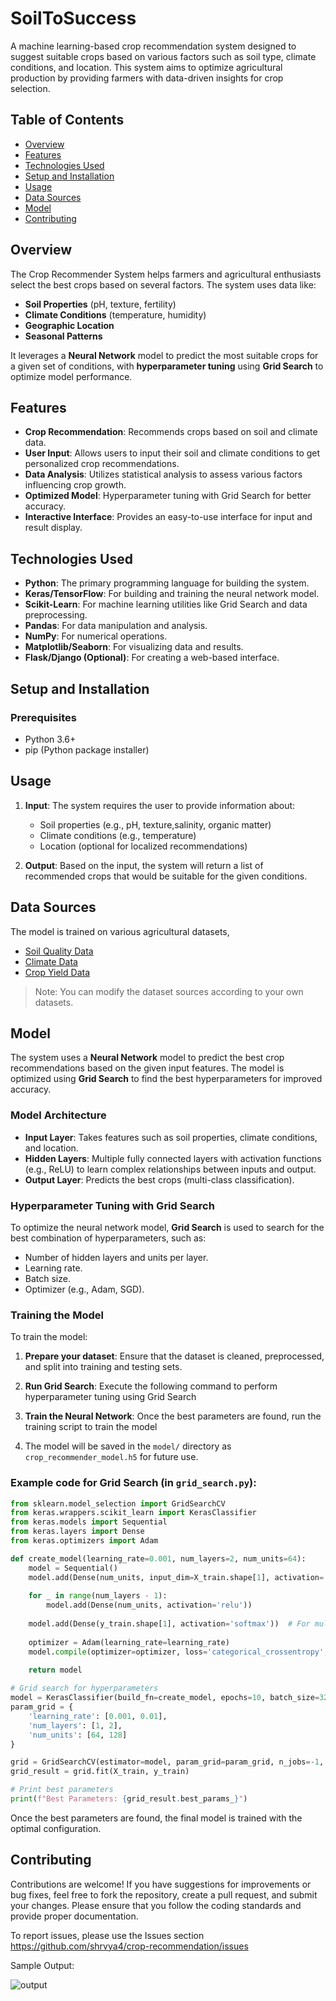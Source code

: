 
# SoilToSuccess

A machine learning-based crop recommendation system designed to suggest suitable crops based on various factors such as soil type, climate conditions, and location. This system aims to optimize agricultural production by providing farmers with data-driven insights for crop selection.

## Table of Contents

- [Overview](#overview)
- [Features](#features)
- [Technologies Used](#technologies-used)
- [Setup and Installation](#setup-and-installation)
- [Usage](#usage)
- [Data Sources](#data-sources)
- [Model](#model)
- [Contributing](#contributing)


## Overview

The Crop Recommender System helps farmers and agricultural enthusiasts select the best crops based on several factors. The system uses data like:

- **Soil Properties** (pH, texture, fertility)
- **Climate Conditions** (temperature, humidity)
- **Geographic Location**
- **Seasonal Patterns**

It leverages a **Neural Network** model to predict the most suitable crops for a given set of conditions, with **hyperparameter tuning** using **Grid Search** to optimize model performance.

## Features

- **Crop Recommendation**: Recommends crops based on soil and climate data.
- **User Input**: Allows users to input their soil and climate conditions to get personalized crop recommendations.
- **Data Analysis**: Utilizes statistical analysis to assess various factors influencing crop growth.
- **Optimized Model**: Hyperparameter tuning with Grid Search for better accuracy.
- **Interactive Interface**: Provides an easy-to-use interface for input and result display.

## Technologies Used

- **Python**: The primary programming language for building the system.
- **Keras/TensorFlow**: For building and training the neural network model.
- **Scikit-Learn**: For machine learning utilities like Grid Search and data preprocessing.
- **Pandas**: For data manipulation and analysis.
- **NumPy**: For numerical operations.
- **Matplotlib/Seaborn**: For visualizing data and results.
- **Flask/Django (Optional)**: For creating a web-based interface.

## Setup and Installation

### Prerequisites

- Python 3.6+
- pip (Python package installer)

## Usage

1. **Input**: The system requires the user to provide information about:
   - Soil properties (e.g., pH, texture,salinity, organic matter)
   - Climate conditions (e.g., temperature)
   - Location (optional for localized recommendations)
   
2. **Output**: Based on the input, the system will return a list of recommended crops that would be suitable for the given conditions.

## Data Sources

The model is trained on various agricultural datasets,

- [Soil Quality Data](https://example.com/soil_data)
- [Climate Data](https://example.com/climate_data)
- [Crop Yield Data](https://example.com/crop_yield_data)

> Note: You can modify the dataset sources according to your own datasets.

## Model

The system uses a **Neural Network** model to predict the best crop recommendations based on the given input features. The model is optimized using **Grid Search** to find the best hyperparameters for improved accuracy.

### Model Architecture

- **Input Layer**: Takes features such as soil properties, climate conditions, and location.
- **Hidden Layers**: Multiple fully connected layers with activation functions (e.g., ReLU) to learn complex relationships between inputs and output.
- **Output Layer**: Predicts the best crops (multi-class classification).

### Hyperparameter Tuning with Grid Search

To optimize the neural network model, **Grid Search** is used to search for the best combination of hyperparameters, such as:

- Number of hidden layers and units per layer.
- Learning rate.
- Batch size.
- Optimizer (e.g., Adam, SGD).

### Training the Model

To train the model:

1. **Prepare your dataset**: Ensure that the dataset is cleaned, preprocessed, and split into training and testing sets.
   
2. **Run Grid Search**: Execute the following command to perform hyperparameter tuning using Grid Search

3. **Train the Neural Network**: Once the best parameters are found, run the training script to train the model

4. The model will be saved in the `model/` directory as `crop_recommender_model.h5` for future use.

### Example code for Grid Search (in `grid_search.py`):

```python
from sklearn.model_selection import GridSearchCV
from keras.wrappers.scikit_learn import KerasClassifier
from keras.models import Sequential
from keras.layers import Dense
from keras.optimizers import Adam

def create_model(learning_rate=0.001, num_layers=2, num_units=64):
    model = Sequential()
    model.add(Dense(num_units, input_dim=X_train.shape[1], activation='relu'))
    
    for _ in range(num_layers - 1):
        model.add(Dense(num_units, activation='relu'))
    
    model.add(Dense(y_train.shape[1], activation='softmax'))  # For multi-class classification
    
    optimizer = Adam(learning_rate=learning_rate)
    model.compile(optimizer=optimizer, loss='categorical_crossentropy', metrics=['accuracy'])
    
    return model

# Grid search for hyperparameters
model = KerasClassifier(build_fn=create_model, epochs=10, batch_size=32, verbose=0)
param_grid = {
    'learning_rate': [0.001, 0.01],
    'num_layers': [1, 2],
    'num_units': [64, 128]
}

grid = GridSearchCV(estimator=model, param_grid=param_grid, n_jobs=-1, cv=3)
grid_result = grid.fit(X_train, y_train)

# Print best parameters
print(f"Best Parameters: {grid_result.best_params_}")
```

Once the best parameters are found, the final model is trained with the optimal configuration.

## Contributing

Contributions are welcome! If you have suggestions for improvements or bug fixes, feel free to fork the repository, create a pull request, and submit your changes. Please ensure that you follow the coding standards and provide proper documentation.


To report issues, please use the Issues section https://github.com/shrvya4/crop-recommendation/issues


Sample Output:

![output](https://github.com/user-attachments/assets/db9490f1-40ba-42bc-97a3-27c0cd6968ef)


